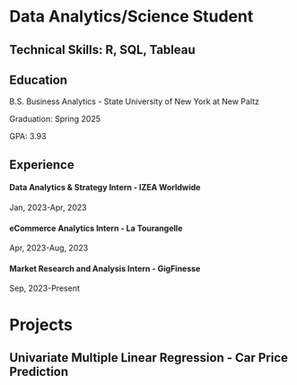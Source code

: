 # Data Analytics/Science Student

## Technical Skills: R, SQL, Tableau

## Education
B.S. Business Analytics - State University of New York at New Paltz

Graduation: Spring 2025

GPA: 3.93

## Experience
#### Data Analytics & Strategy Intern - IZEA Worldwide
Jan, 2023-Apr, 2023

#### eCommerce Analytics Intern - La Tourangelle
Apr, 2023-Aug, 2023

#### Market Research and Analysis Intern - GigFinesse
Sep, 2023-Present

# Projects
## Univariate Multiple Linear Regression - Car Price Prediction




